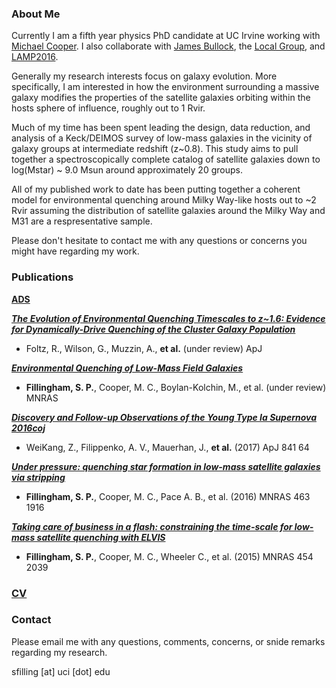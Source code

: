 

### About Me
Currently I am a fifth year physics PhD candidate at UC Irvine working
with [Michael Cooper](http://localgroup.ps.uci.edu/cooper/index.html).
I also collaborate with
[James Bullock](https://www.physics.uci.edu/~bullock/), the
[Local Group](http://localgroup.ps.uci.edu), and
[LAMP2016](https://www.physics.uci.edu/~barth/lamp.html).

Generally my research interests focus on galaxy evolution. More
specifically, I am interested in how the environment surrounding a massive
galaxy modifies the properties of the satellite galaxies orbiting
within the hosts sphere of influence, roughly out to 1 Rvir. 

Much of my time has been spent leading the design, data reduction, and
analysis of a Keck/DEIMOS survey of low-mass galaxies in the vicinity of
galaxy groups at intermediate redshift (z~0.8).
This study aims to pull together a spectroscopically complete catalog of 
satellite galaxies down to log(Mstar) ~ 9.0 Msun around approximately 20 
groups.

All of my published work to date has been putting together 
a coherent model for environmental quenching around Milky Way-like hosts out
to ~2 Rvir assuming the distribution of satellite galaxies around the Milky
Way and M31 are a respresentative sample.

Please don't hesitate to contact me with any questions or concerns you might 
have regarding my work.


### Publications 
**[ADS](http://adsabs.harvard.edu/cgi-bin/nph-abs_connect?db_key=AST&db_key=PRE&qform=AST&arxiv_sel=astro-ph&arxiv_sel=cond-mat&arxiv_sel=cs&arxiv_sel=gr-qc&arxiv_sel=hep-ex&arxiv_sel=hep-lat&arxiv_sel=hep-ph&arxiv_sel=hep-th&arxiv_sel=math&arxiv_sel=math-ph&arxiv_sel=nlin&arxiv_sel=nucl-ex&arxiv_sel=nucl-th&arxiv_sel=physics&arxiv_sel=quant-ph&arxiv_sel=q-bio&sim_query=YES&ned_query=YES&adsobj_query=YES&aut_logic=OR&obj_logic=OR&author=fillingham%2C+sean&object=&start_mon=&start_year=&end_mon=&end_year=&ttl_logic=OR&title=&txt_logic=OR&text=&nr_to_return=200&start_nr=1&jou_pick=ALL&ref_stems=&data_and=ALL&group_and=ALL&start_entry_day=&start_entry_mon=&start_entry_year=&end_entry_day=&end_entry_mon=&end_entry_year=&min_score=&sort=SCORE&data_type=SHORT&aut_syn=YES&ttl_syn=YES&txt_syn=YES&aut_wt=1.0&obj_wt=1.0&ttl_wt=0.3&txt_wt=3.0&aut_wgt=YES&obj_wgt=YES&ttl_wgt=YES&txt_wgt=YES&ttl_sco=YES&txt_sco=YES&version=1)**

_**[The Evolution of Environmental Quenching Timescales to z~1.6: Evidence for Dynamically-Drive Quenching
of the Cluster Galaxy Population]()**_
- Foltz, R., Wilson, G., Muzzin, A., **et
  al.** (under review) ApJ

_**[Environmental Quenching of Low-Mass Field Galaxies](http://adsabs.harvard.edu/abs/2018arXiv180203017F)**_
- **Fillingham, S. P.**, Cooper, M. C., Boylan-Kolchin, M., et
  al. (under review) MNRAS

_**[Discovery and Follow-up Observations of the Young Type Ia Supernova
2016coj](http://adsabs.harvard.edu/abs/2017ApJ...841...64Z)**_
- WeiKang, Z., Filippenko, A. V., Mauerhan, J., **et al.** (2017) ApJ 841 64

_**[Under pressure: quenching star formation in low-mass satellite
 galaxies via stripping](http://adsabs.harvard.edu/abs/2016MNRAS.463.1916F)**_
- **Fillingham, S. P.**, Cooper, M. C., Pace A. B., et al. (2016) MNRAS
463 1916

_**[Taking care of business in a flash: constraining the time-scale for
low-mass satellite quenching with ELVIS](http://adsabs.harvard.edu/abs/2015MNRAS.454.2039F)**_
- **Fillingham, S. P.**, Cooper, M. C., Wheeler C., et al. (2015) MNRAS
454 2039

### [CV](SPF_cv.pdf)

### Contact
Please email me with any questions, comments, concerns, or snide
remarks regarding my research.

sfilling [at] uci [dot] edu

